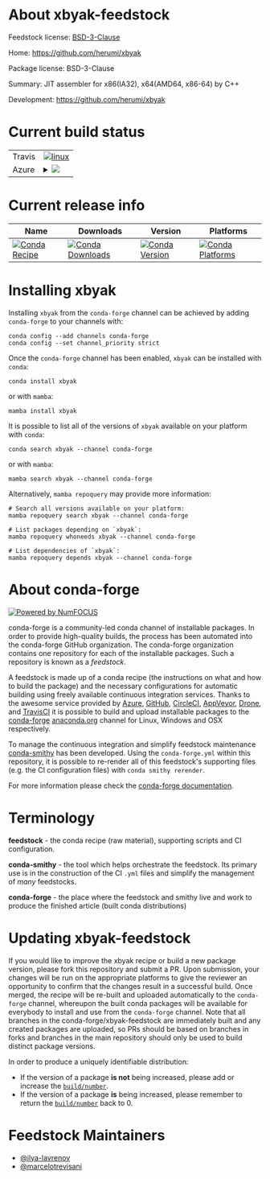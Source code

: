 About xbyak-feedstock
=====================

Feedstock license: [BSD-3-Clause](https://github.com/conda-forge/xbyak-feedstock/blob/main/LICENSE.txt)

Home: https://github.com/herumi/xbyak

Package license: BSD-3-Clause

Summary: JIT assembler for x86(IA32), x64(AMD64, x86-64) by C++

Development: https://github.com/herumi/xbyak

Current build status
====================


<table><tr>
    <td>Travis</td>
    <td>
      <a href="https://app.travis-ci.com/conda-forge/xbyak-feedstock">
        <img alt="linux" src="https://img.shields.io/travis/com/conda-forge/xbyak-feedstock/main.svg?label=Linux">
      </a>
    </td>
  </tr>
    
  <tr>
    <td>Azure</td>
    <td>
      <details>
        <summary>
          <a href="https://dev.azure.com/conda-forge/feedstock-builds/_build/latest?definitionId=9467&branchName=main">
            <img src="https://dev.azure.com/conda-forge/feedstock-builds/_apis/build/status/xbyak-feedstock?branchName=main">
          </a>
        </summary>
        <table>
          <thead><tr><th>Variant</th><th>Status</th></tr></thead>
          <tbody><tr>
              <td>linux_64</td>
              <td>
                <a href="https://dev.azure.com/conda-forge/feedstock-builds/_build/latest?definitionId=9467&branchName=main">
                  <img src="https://dev.azure.com/conda-forge/feedstock-builds/_apis/build/status/xbyak-feedstock?branchName=main&jobName=linux&configuration=linux%20linux_64_" alt="variant">
                </a>
              </td>
            </tr><tr>
              <td>linux_aarch64</td>
              <td>
                <a href="https://dev.azure.com/conda-forge/feedstock-builds/_build/latest?definitionId=9467&branchName=main">
                  <img src="https://dev.azure.com/conda-forge/feedstock-builds/_apis/build/status/xbyak-feedstock?branchName=main&jobName=linux&configuration=linux%20linux_aarch64_" alt="variant">
                </a>
              </td>
            </tr><tr>
              <td>linux_ppc64le</td>
              <td>
                <a href="https://dev.azure.com/conda-forge/feedstock-builds/_build/latest?definitionId=9467&branchName=main">
                  <img src="https://dev.azure.com/conda-forge/feedstock-builds/_apis/build/status/xbyak-feedstock?branchName=main&jobName=linux&configuration=linux%20linux_ppc64le_" alt="variant">
                </a>
              </td>
            </tr><tr>
              <td>osx_64</td>
              <td>
                <a href="https://dev.azure.com/conda-forge/feedstock-builds/_build/latest?definitionId=9467&branchName=main">
                  <img src="https://dev.azure.com/conda-forge/feedstock-builds/_apis/build/status/xbyak-feedstock?branchName=main&jobName=osx&configuration=osx%20osx_64_" alt="variant">
                </a>
              </td>
            </tr><tr>
              <td>win_64</td>
              <td>
                <a href="https://dev.azure.com/conda-forge/feedstock-builds/_build/latest?definitionId=9467&branchName=main">
                  <img src="https://dev.azure.com/conda-forge/feedstock-builds/_apis/build/status/xbyak-feedstock?branchName=main&jobName=win&configuration=win%20win_64_" alt="variant">
                </a>
              </td>
            </tr>
          </tbody>
        </table>
      </details>
    </td>
  </tr>
</table>

Current release info
====================

| Name | Downloads | Version | Platforms |
| --- | --- | --- | --- |
| [![Conda Recipe](https://img.shields.io/badge/recipe-xbyak-green.svg)](https://anaconda.org/conda-forge/xbyak) | [![Conda Downloads](https://img.shields.io/conda/dn/conda-forge/xbyak.svg)](https://anaconda.org/conda-forge/xbyak) | [![Conda Version](https://img.shields.io/conda/vn/conda-forge/xbyak.svg)](https://anaconda.org/conda-forge/xbyak) | [![Conda Platforms](https://img.shields.io/conda/pn/conda-forge/xbyak.svg)](https://anaconda.org/conda-forge/xbyak) |

Installing xbyak
================

Installing `xbyak` from the `conda-forge` channel can be achieved by adding `conda-forge` to your channels with:

```
conda config --add channels conda-forge
conda config --set channel_priority strict
```

Once the `conda-forge` channel has been enabled, `xbyak` can be installed with `conda`:

```
conda install xbyak
```

or with `mamba`:

```
mamba install xbyak
```

It is possible to list all of the versions of `xbyak` available on your platform with `conda`:

```
conda search xbyak --channel conda-forge
```

or with `mamba`:

```
mamba search xbyak --channel conda-forge
```

Alternatively, `mamba repoquery` may provide more information:

```
# Search all versions available on your platform:
mamba repoquery search xbyak --channel conda-forge

# List packages depending on `xbyak`:
mamba repoquery whoneeds xbyak --channel conda-forge

# List dependencies of `xbyak`:
mamba repoquery depends xbyak --channel conda-forge
```


About conda-forge
=================

[![Powered by
NumFOCUS](https://img.shields.io/badge/powered%20by-NumFOCUS-orange.svg?style=flat&colorA=E1523D&colorB=007D8A)](https://numfocus.org)

conda-forge is a community-led conda channel of installable packages.
In order to provide high-quality builds, the process has been automated into the
conda-forge GitHub organization. The conda-forge organization contains one repository
for each of the installable packages. Such a repository is known as a *feedstock*.

A feedstock is made up of a conda recipe (the instructions on what and how to build
the package) and the necessary configurations for automatic building using freely
available continuous integration services. Thanks to the awesome service provided by
[Azure](https://azure.microsoft.com/en-us/services/devops/), [GitHub](https://github.com/),
[CircleCI](https://circleci.com/), [AppVeyor](https://www.appveyor.com/),
[Drone](https://cloud.drone.io/welcome), and [TravisCI](https://travis-ci.com/)
it is possible to build and upload installable packages to the
[conda-forge](https://anaconda.org/conda-forge) [anaconda.org](https://anaconda.org/)
channel for Linux, Windows and OSX respectively.

To manage the continuous integration and simplify feedstock maintenance
[conda-smithy](https://github.com/conda-forge/conda-smithy) has been developed.
Using the ``conda-forge.yml`` within this repository, it is possible to re-render all of
this feedstock's supporting files (e.g. the CI configuration files) with ``conda smithy rerender``.

For more information please check the [conda-forge documentation](https://conda-forge.org/docs/).

Terminology
===========

**feedstock** - the conda recipe (raw material), supporting scripts and CI configuration.

**conda-smithy** - the tool which helps orchestrate the feedstock.
                   Its primary use is in the construction of the CI ``.yml`` files
                   and simplify the management of *many* feedstocks.

**conda-forge** - the place where the feedstock and smithy live and work to
                  produce the finished article (built conda distributions)


Updating xbyak-feedstock
========================

If you would like to improve the xbyak recipe or build a new
package version, please fork this repository and submit a PR. Upon submission,
your changes will be run on the appropriate platforms to give the reviewer an
opportunity to confirm that the changes result in a successful build. Once
merged, the recipe will be re-built and uploaded automatically to the
`conda-forge` channel, whereupon the built conda packages will be available for
everybody to install and use from the `conda-forge` channel.
Note that all branches in the conda-forge/xbyak-feedstock are
immediately built and any created packages are uploaded, so PRs should be based
on branches in forks and branches in the main repository should only be used to
build distinct package versions.

In order to produce a uniquely identifiable distribution:
 * If the version of a package **is not** being increased, please add or increase
   the [``build/number``](https://docs.conda.io/projects/conda-build/en/latest/resources/define-metadata.html#build-number-and-string).
 * If the version of a package **is** being increased, please remember to return
   the [``build/number``](https://docs.conda.io/projects/conda-build/en/latest/resources/define-metadata.html#build-number-and-string)
   back to 0.

Feedstock Maintainers
=====================

* [@ilya-lavrenov](https://github.com/ilya-lavrenov/)
* [@marcelotrevisani](https://github.com/marcelotrevisani/)

